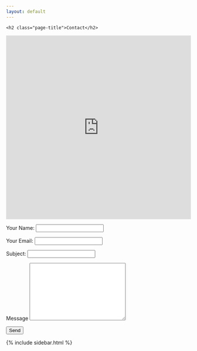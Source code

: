 ```yaml
---
layout: default
---
```


<div class="main">

    <h2 class="page-title">Contact</h2>
<iframe width='100%' height='500px' frameBorder='0' src='https://a.tiles.mapbox.com/v4/dimdev.l8h1acp0/attribution,zoompan,geocoder,share.html?access_token=pk.eyJ1IjoiZGltZGV2IiwiYSI6IlM2RWhINUEifQ.f8o-OSDJ_OwozYsL89QvoQ'></iframe>
<div class="content">
    <form id="cform" class="contact" action="contact.php">
            <p>
                <label for="name">Your Name:</label>
                <input type="text" id="name" name="name">
            </p>
            <p>
                <label for="email">Your Email:</label>
                <input type="email" id="email" name="email">
                </p>
            <p>
                <label for="subject">Subject:</label>
                <input type="text" id="subject" name="subject">
            </p>
            <p>
                <label for="message">Message</label>
                <textarea name="message" id="message" cols="30" rows="10"></textarea>
            </p>
            <p><input id="contact-submit" type="submit" value="Send" class="button"></p>
        </form>
    </div>
    {% include sidebar.html %}
    </div>